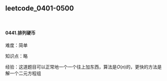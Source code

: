 ## leetcode_0401-0500

<br/>

#### 0441.排列硬币

难度：简单

知识点：略

经验：这道题目可以正常地一个一个往上加东西，算法是$O(n)$的，更快的方法是解一个二元方程组







